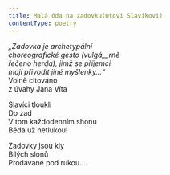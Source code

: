 ```yaml
---
title: Malá óda na zadovku(Otovi Slavíkovi)
contentType: poetry
---
```


<section>

_„Zadovka je archetypální  
choreografické gesto (vulgá__rně  
řečeno herda), jímž se příjemci  
mají přivodit jiné myšlenky…“_  
Volně citováno  
z úvahy Jana Víta

</section>

<section>

Slavíci tloukli  
Do zad  
V tom každodenním shonu  
Běda už netlukou!

</section>

<section>

Zadovky jsou kly  
Bílých slonů  
Prodávané pod rukou…

</section>
